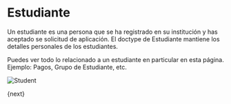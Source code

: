 # Estudiante

Un estudiante es una persona que se ha registrado en su institución y has aceptado se solicitud de aplicación.
El doctype de Estudiante mantiene los detalles personales de los estudiantes.

Puedes ver todo lo relacionado a un estudiante en particular en esta página. Ejemplo: Pagos, Grupo de Estudiante, etc.

<img class="screenshot" alt="Student" src="/docs/assets/img/education/student/student.png">

{next}
